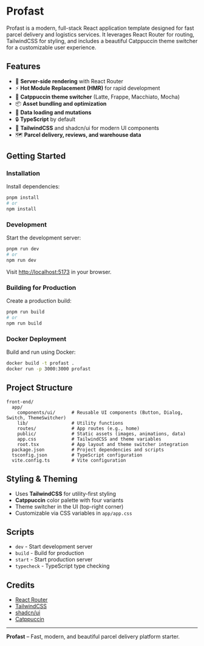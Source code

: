 # Profast

Profast is a modern, full-stack React application template designed for fast parcel delivery and logistics services. It leverages React Router for routing, TailwindCSS for styling, and includes a beautiful Catppuccin theme switcher for a customizable user experience.

## Features

- 🚀 **Server-side rendering** with React Router
- ⚡️ **Hot Module Replacement (HMR)** for rapid development
- 🎨 **Catppuccin theme switcher** (Latte, Frappe, Macchiato, Mocha)
- 📦 **Asset bundling and optimization**
- 🔄 **Data loading and mutations**
- 🔒 **TypeScript** by default
- 💅 **TailwindCSS** and shadcn/ui for modern UI components
- 🗺️ **Parcel delivery, reviews, and warehouse data**

## Getting Started

### Installation

Install dependencies:

```bash
pnpm install
# or
npm install
```

### Development

Start the development server:

```bash
pnpm run dev
# or
npm run dev
```

Visit [http://localhost:5173](http://localhost:5173) in your browser.

### Building for Production

Create a production build:

```bash
pnpm run build
# or
npm run build
```

### Docker Deployment

Build and run using Docker:

```bash
docker build -t profast .
docker run -p 3000:3000 profast
```

## Project Structure

```
front-end/
  app/
    components/ui/      # Reusable UI components (Button, Dialog, Switch, ThemeSwitcher)
    lib/                # Utility functions
    routes/             # App routes (e.g., home)
    public/             # Static assets (images, animations, data)
    app.css             # TailwindCSS and theme variables
    root.tsx            # App layout and theme switcher integration
  package.json          # Project dependencies and scripts
  tsconfig.json         # TypeScript configuration
  vite.config.ts        # Vite configuration
```

## Styling & Theming

- Uses **TailwindCSS** for utility-first styling
- **Catppuccin** color palette with four variants
- Theme switcher in the UI (top-right corner)
- Customizable via CSS variables in `app/app.css`

## Scripts

- `dev` - Start development server
- `build` - Build for production
- `start` - Start production server
- `typecheck` - TypeScript type checking

## Credits

- [React Router](https://reactrouter.com/)
- [TailwindCSS](https://tailwindcss.com/)
- [shadcn/ui](https://ui.shadcn.com/)
- [Catppuccin](https://catppuccin.com/)

---

**Profast** – Fast, modern, and beautiful parcel delivery platform starter.

